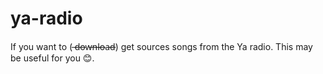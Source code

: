 # ya-radio
If you want to ( ̶d̶o̶w̶n̶l̶o̶a̶d̶) get sources songs from the Ya radio. 
This may be useful for you 😊. 
